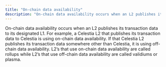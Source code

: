 ```yaml
---
title: "On-chain data availability"
description: "On-chain data availability occurs when an L2 publishes its transaction data to its designated L1."
---
```


On-chain data availability occurs when an L2 publishes its transaction data to its designated L1. For example, a Celestia L2 that publishes its transaction data to Celestia is using on-chain data availability. If that Celestia L2 publishes its transaction data somewhere other than Celestia, it is using off-chain data availability. L2’s that use on-chain data availability are called rollups while L2’s that use off-chain data availability are called validiums or plasma.
